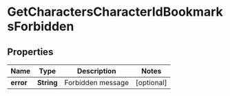 
# GetCharactersCharacterIdBookmarksForbidden

## Properties
Name | Type | Description | Notes
------------ | ------------- | ------------- | -------------
**error** | **String** | Forbidden message |  [optional]



